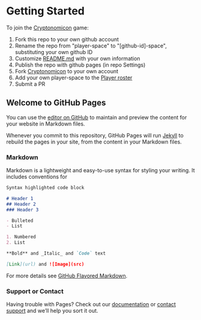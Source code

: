 
# Getting Started

To join the [Cryptonomicon](https://github.com/cryptotechguru/Cryptonomicon) game:
1. Fork this repo to your own github account
1. Rename the repo from "player-space" to "[github-id]-space", substituting your own github ID
1. Customize [README.md](README.md) with your own information
1. Publish the repo with github pages (in repo Settings)
1. Fork [Cryptonomicon](https://github.com/cryptotechguru/Cryptonomicon) to your own account
1. Add your own player-space to the [Player roster](https://github.com/cryptotechguru/Cryptonomicon/Roles/Player)
1. Submit a PR 

## Welcome to GitHub Pages

You can use the [editor on GitHub](https://github.com/cryptotechguru/player-space/edit/master/README.md) to maintain and preview the content for your website in Markdown files.

Whenever you commit to this repository, GitHub Pages will run [Jekyll](https://jekyllrb.com/) to rebuild the pages in your site, from the content in your Markdown files.

### Markdown

Markdown is a lightweight and easy-to-use syntax for styling your writing. It includes conventions for

```markdown
Syntax highlighted code block

# Header 1
## Header 2
### Header 3

- Bulleted
- List

1. Numbered
2. List

**Bold** and _Italic_ and `Code` text

[Link](url) and ![Image](src)
```

For more details see [GitHub Flavored Markdown](https://guides.github.com/features/mastering-markdown/).

### Support or Contact

Having trouble with Pages? Check out our [documentation](https://help.github.com/categories/github-pages-basics/) or [contact support](https://github.com/contact) and we’ll help you sort it out.
